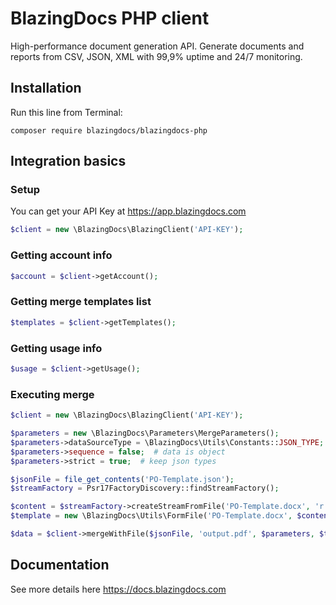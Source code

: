 # BlazingDocs PHP client
High-performance document generation API. Generate documents and reports from СSV, JSON, XML with 99,9% uptime and 24/7 monitoring.

## Installation

Run this line from Terminal:

```
composer require blazingdocs/blazingdocs-php
```

## Integration basics

### Setup

You can get your API Key at https://app.blazingdocs.com

```php
$client = new \BlazingDocs\BlazingClient('API-KEY');
```

### Getting account info

```php
$account = $client->getAccount();
```

### Getting merge templates list

```php
$templates = $client->getTemplates();
```

### Getting usage info

```php
$usage = $client->getUsage();
```

### Executing merge

```php
$client = new \BlazingDocs\BlazingClient('API-KEY');

$parameters = new \BlazingDocs\Parameters\MergeParameters();
$parameters->dataSourceType = \BlazingDocs\Utils\Constants::JSON_TYPE;  # data in json format
$parameters->sequence = false;  # data is object
$parameters->strict = true;  # keep json types

$jsonFile = file_get_contents('PO-Template.json');
$streamFactory = Psr17FactoryDiscovery::findStreamFactory();

$content = $streamFactory->createStreamFromFile('PO-Template.docx', 'r');
$template = new \BlazingDocs\Utils\FormFile('PO-Template.docx', $content);

$data = $client->mergeWithFile($jsonFile, 'output.pdf', $parameters, $template);
```

## Documentation

See more details here https://docs.blazingdocs.com

